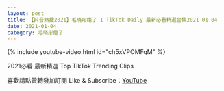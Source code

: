 ```yaml
---
layout: post
title: 【抖音熱搜2021】毛晓彤绝了 1 TikTok Daily 最新必看精選合集2021 01 04
date: 2021-01-04
category: 毛晓彤绝了
---
```


{% include youtube-video.html id="ch5xVPOMFqM" %}

2021必看 最新精選 Top TikTok Trending Clips

喜歡請點贊轉發加訂閱 Like & Subscribe：[YouTube](https://www.youtube.com/channel/UCAoR7VcanIPd04uEq_GIylA/videos)

